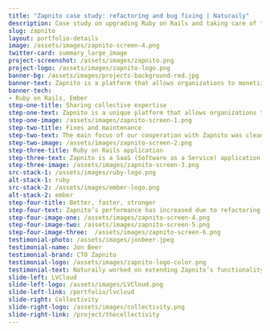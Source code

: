 ```yaml
---
title: "Zapnito case study: refactoring and bug fixing | Naturaily"
description: Case study on upgrading Ruby on Rails and taking care of the service.
slug: zapnito
layout: portfolio-details
image: /assets/images/zapnito-screen-4.png
twitter-card: summary_large_image
project-screenshot: /assets/images/zapnito.png
project-logo: /assets/images/zapnito-logo.png
banner-bg: /assets/images/projects-background-red.jpg
banner-text: Zapnito is a platform that allows organizations to monetize their professional expertise. In this case study, you will see how Naturaily improved it by helping in taking care of the service.
banner-tech:
- Ruby on Rails, Ember
step-one-title: Sharing collective expertise
step-one-text: Zapnito is a unique platform that allows organizations to share and monetize their professional, collective expertise with other companies and clients. With too much work on their hands, Zapnito sought for skilled and precise on-demand developers. Scaling up their IT team in order to acquire help with the small things allowed them to focus on the bigger picture of their product. Naturaily took on the challenge.
step-one-image: /assets/images/zapnito-screen-1.png
step-two-title: Fixes and maintenance
step-two-text: The main focus of our cooperation with Zapnito was cleaning up the code and refactoring service’s features. Our team upgraded Ruby on Rails version on the client’s side and performed several bug fixing. Apart from that, Naturaily was in charge of general maintenance of the service and adding cosmetic touches.
step-two-image: /assets/images/zapnito-screen-2.png
step-three-title: Ruby on Rails application
step-three-text: Zapnito is a SaaS (Software as a Service) application. It uses Ruby on Rails on the server-side, users are welcomed with Ember.js on frontend-side. PostgreSQL was used as the database system, Sendgrid as the email service.<br><br>The project has been managed using Kanban methodology.
step-three-image: /assets/images/zapnito-screen-3.png
src-stack-1: /assets/images/ruby-logo.png
alt-stack-1: ruby
src-stack-2: /assets/images/ember-logo.png
alt-stack-2: ember
step-four-title: Better, faster, stronger
step-four-text: Zapnito’s performance has increased due to refactoring and bug fixing. The service now utilizes a much more secure version of Ruby on Rails.
step-four-image-one: /assets/images/zapnito-screen-4.png
step-four-image-two: /assets/images/zapnito-screen-5.png
step-four-image-three:  /assets/images/zapnito-screen-6.png
testimonial-photo: /assets/images/jonbeer.jpeg
testimonial-name: Jon Beer
testimonial-brand: CTO Zapnito
testimonial-logo: /assets/images/zapnito-logo-color.png
testimonial-text: Naturaily worked on extending Zapnito’s functionality by developing new features and upgrade of our stack. They significantly helped us with the maintenance work. Naturaily’s responsiveness is exceptional. We were frequently updated with where things stand. While they could improve in terms of English language skills, we feel that they are an extended part of our team.
slide-left: LVCloud
slide-left-logo: /assets/images/LVCloud.png
slide-left-link: /portfolio/lvcloud
slide-right: Collectivity
slide-right-logo: /assets/images/collectivity.png
slide-right-link: /project/thecollectivity
---
```

